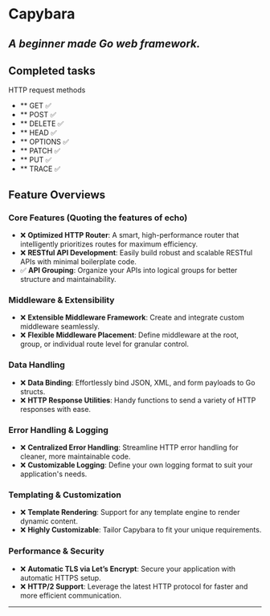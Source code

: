 # ​**Capybara**  
*A beginner made Go web framework.*  
---

## **Completed tasks**
HTTP request methods
- ** GET     ✅
- ** POST    ✅
- ** DELETE  ✅
- ** HEAD    ✅
- ** OPTIONS ✅
- ** PATCH   ✅
- ** PUT     ✅
- ** TRACE   ✅

## ​**Feature Overviews**  

### ​**Core Features (Quoting the features of echo)**  
- ❌ **Optimized HTTP Router**: A smart, high-performance router that intelligently prioritizes routes for maximum efficiency.  
- ❌ ​**RESTful API Development**: Easily build robust and scalable RESTful APIs with minimal boilerplate code.  
- ✅ ​**API Grouping**: Organize your APIs into logical groups for better structure and maintainability.  

### ​**Middleware & Extensibility**  
- ❌ ​**Extensible Middleware Framework**: Create and integrate custom middleware seamlessly.  
- ❌ ​**Flexible Middleware Placement**: Define middleware at the root, group, or individual route level for granular control.  

### ​**Data Handling**  
- ❌ ​**Data Binding**: Effortlessly bind JSON, XML, and form payloads to Go structs.  
- ❌ ​**HTTP Response Utilities**: Handy functions to send a variety of HTTP responses with ease.  

### ​**Error Handling & Logging**  
- ❌ ​**Centralized Error Handling**: Streamline HTTP error handling for cleaner, more maintainable code.  
- ❌ ​**Customizable Logging**: Define your own logging format to suit your application's needs.  

### ​**Templating & Customization**  
- ❌ ​**Template Rendering**: Support for any template engine to render dynamic content.  
- ❌ ​**Highly Customizable**: Tailor Capybara to fit your unique requirements.  

### ​**Performance & Security**  
- ❌ ​**Automatic TLS via Let’s Encrypt**: Secure your application with automatic HTTPS setup.  
- ❌ ​**HTTP/2 Support**: Leverage the latest HTTP protocol for faster and more efficient communication.  

---
